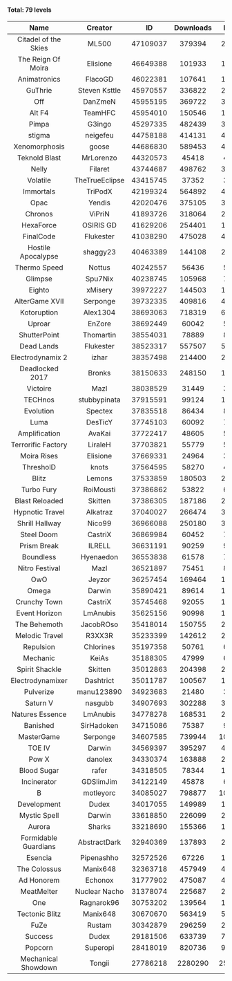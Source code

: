 #### Total: 79 levels

| Name | Creator | ID | Downloads | Likes |
|:---:|:---:|:---:|:---:|:---:|
| Citadel of the Skies | ML500 | 47109037 | 379394 | 28490
| The Reign Of Moira | Elisione | 46649388 | 101933 | 11534
| Animatronics | FlacoGD | 46022381 | 107641 | 10748
| GuThrie | Steven Ksttle | 45970557 | 336822 | 24630
| Off | DanZmeN | 45955195 | 369722 | 30444
| Alt F4 | TeamHFC | 45954010 | 150546 | 12169
| Pimpa | G3ingo | 45297335 | 482439 | 39045
| stigma | neigefeu | 44758188 | 414131 | 47069
| Xenomorphosis | goose | 44686830 | 589453 | 42654
| Teknold Blast | MrLorenzo | 44320573 | 45418 | 4503
| Nelly | Filaret | 43744687 | 498762 | 34386
| Volatile | TheTrueEclipse | 43415745 | 37352 | 3748
| Immortals | TriPodX | 42199324 | 564892 | 49227
| Opac | Yendis | 42020476 | 375105 | 36320
| Chronos | ViPriN | 41893726 | 318064 | 28555
| HexaForce | OSIRIS GD | 41629206 | 254401 | 19615
| FinalCode | Flukester | 41038290 | 475028 | 46264
| Hostile Apocalypse | shaggy23 | 40463389 | 144108 | 23170
| Thermo Speed | Nottus | 40242557 | 56436 | 5183
| Glimpse | Spu7Nix | 40238745 | 105968 | 7128
| Eighto | xMisery | 39972227 | 144503 | 12615
| AlterGame XVII | Serponge | 39732335 | 409816 | 44458
| Kotoruption | Alex1304 | 38693063 | 718319 | 63174
| Uproar | EnZore | 38692449 | 60042 | 5689
| ShutterPoint | Thomartin | 38554031 | 78889 | 8969
| Dead Lands | Flukester | 38523317 | 557507 | 56574
| Electrodynamix 2 | izhar | 38357498 | 214400 | 26998
| Deadlocked 2017 | Bronks | 38150633 | 248150 | 19064
| Victoire | Mazl | 38038529 | 31449 | 3415
| TECHnos | stubbypinata | 37915591 | 99124 | 11311
| Evolution | Spectex | 37835518 | 86434 | 8653
| Luma | DesTicY | 37745103 | 60092 | 7675
| Amplification | AvaKai | 37722417 | 48605 | 5943
| Terrorific Factory | LiraleH | 37703821 | 55779 | 5848
| Moira Rises | Elisione | 37669331 | 24964 | 3913
| ThresholD | knots | 37564595 | 58270 | 4961
| Blitz | Lemons | 37533859 | 180503 | 22189
| Turbo Fury | RoiMousti | 37386862 | 53822 | 6285
| Blast Reloaded | Skitten | 37386305 | 187186 | 20663
| Hypnotic Travel | Alkatraz | 37040027 | 266474 | 38253
| Shrill Hallway | Nico99 | 36966088 | 250180 | 33506
| Steel Doom | CastriX | 36869984 | 60452 | 7428
| Prism Break | ILRELL | 36631191 | 90259 | 9508
| Boundless | Hyenaedon | 36553838 | 61578 | 7819
| Nitro Festival | Mazl | 36521897 | 75451 | 8052
| OwO | Jeyzor | 36257454 | 169464 | 18835
| Omega | Darwin | 35890421 | 89614 | 11332
| Crunchy Town | CastriX | 35745468 | 92055 | 12918
| Event Horizon | LmAnubis | 35625156 | 90998 | 11342
| The Behemoth | JacobROso | 35418014 | 150755 | 27286
| Melodic Travel | R3XX3R | 35233399 | 142612 | 25889
| Repulsion | Chlorines | 35197358 | 50761 | 6782
| Mechanic | KeiAs | 35188305 | 47999 | 6030
| Spirit Shackle | Skitten | 35012863 | 204398 | 27535
| Electrodynamixer | Dashtrict | 35011787 | 100567 | 14997
| Pulverize | manu123890 | 34923683 | 21480 | 3468
| Saturn V | nasgubb | 34907693 | 302288 | 37943
| Natures Essence | LmAnubis | 34778278 | 168531 | 22165
| Banished | SirHadoken | 34715086 | 75387 | 9732
| MasterGame | Serponge | 34607585 | 739944 | 102502
| TOE IV | Darwin | 34569397 | 395297 | 48554
| Pow X | danolex | 34330374 | 163888 | 25905
| Blood Sugar | rafer | 34318505 | 78344 | 10632
| Incinerator | GDSlimJim | 34122149 | 45878 | 6980
| B | motleyorc | 34085027 | 798877 | 101742
| Development | Dudex | 34017055 | 149989 | 17195
| Mystic Spell | Darwin | 33618850 | 226099 | 25611
| Aurora | Sharks | 33218690 | 155366 | 16367
| Formidable Guardians | AbstractDark | 32940369 | 137893 | 20020
| Esencia | Pipenashho | 32572526 | 67226 | 10014
| The Colossus | Manix648 | 32363718 | 457949 | 48996
| Ad Honorem | Echonox | 31777902 | 475087 | 48607
| MeatMelter | Nuclear Nacho | 31378074 | 225687 | 23939
| One | Ragnarok96 | 30753202 | 139564 | 16825
| Tectonic Blitz | Manix648 | 30670670 | 563419 | 57735
| FuZe | Rustam | 30342879 | 296259 | 29994
| Success | Dudex | 29181506 | 633739 | 72636
| Popcorn | Superopi | 28418019 | 820736 | 93128
| Mechanical Showdown | Tongii | 27786218 | 2280290 | 250535
